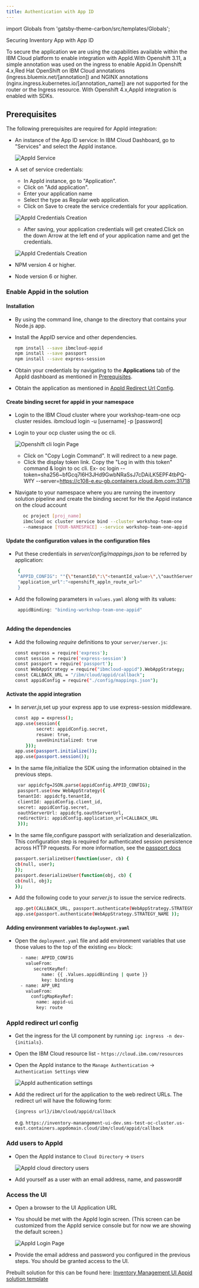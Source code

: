 ```yaml
---
title: Authentication with App ID
---
```


import Globals from 'gatsby-theme-carbon/src/templates/Globals';

<PageDescription>

Securing Inventory App with App ID

</PageDescription>

To secure the application we are using the capabilities available within the IBM Cloud platform to enable integration with AppId.With Openshift 3.11,
a simple annotation was used on the ingress to enable Appid.In Openshift 4.x,Red Hat OpenShift on IBM Cloud annotations (ingress.bluemix.net/[annotation]) 
and NGINX annotations (nginx.ingress.kubernetes.io/[annotation_name]) are not supported for the router or the Ingress resource. With Openshift 4.x,AppId 
integration is enabled with SDKs.

## Prerequisites

The following prerequisites are required for AppId integration:
- An instance of the App ID service:
  In IBM Cloud Dashboard, go to "Services" and select the AppId instance.
  
  ![AppId Service](../images/inventory-appid/AppIdIntegration01.png)

- A set of service credentials:
    - In AppId instance, go to "Application". 
    - Click on "Add application".
    - Enter your application name 
    - Select the type as Regular web application.
    - Click on Save to create the service credentials for your application.
   
    ![AppId Credentials Creation](../images/inventory-appid/AppIdInt02a.png)

    - After saving, your application credentials will get created.Click on the down Arrow at 
    the left end of your application name and get the credentials.
    
    ![AppId Credentials Creation](../images/inventory-appid/AppidInt03.png)
    

- NPM version 4 or higher.
- Node version 6 or higher.


### Enable Appid in the solution

#### Installation
-   By using the command line, change to the directory that contains your Node.js app.
-   Install the AppID service and other dependencies.
    ```bash
    npm install --save ibmcloud-appid
    npm install --save passport
    npm install --save express-session
    ```
-  Obtain your credentials by navigating to the <b>Applications</b> tab of the AppId dashboard as mentioned in [Prerequisites](#prerequisites).

-  Obtain the application as mentioned in [AppId Redirect Url Config](#appid-redirect-url-config).

#### Create binding secret for appid in your namespace
- Login to the IBM Cloud cluster where your workshop-team-one ocp cluster resides.
  ibmcloud login -u [username] -p [password]
- Login to your ocp cluster using the oc cli.

   ![Openshift cli login Page](../images/inventory-appid/ocp-cli-login.png)

    - Click on "Copy Login Command". It will redirect to a new page.
    - Click the display token link. Copy the "Log in with this token" command & login 
      to oc cli.
      Ex- oc login --token=sha256~bfGcq7l6H3JHd9GwbNRaSsJ7cDAiLK5EPF4tbPQ-WfY --server=https://c108-e.eu-gb.containers.cloud.ibm.com:31718

- Navigate to your namespace where you are running the inventory solution pipeline and create the binding secret for He the Appid instance on the cloud account
  ```bash 
     oc project [proj_name]
     ibmcloud oc cluster service bind --cluster workshop-team-one 
     --namespace [YOUR-NAMESPACE] --service workshop-team-one-appid
  ```


#### Update the configuration values in the configuration files
-  Put these credentials in <i>server/config/mappings.json</i> to be referred by application:
   ```bash
    {
    "APPID_CONFIG": ""{\"tenantId\":\"<tenantId_value>\",\"oauthServerUrl\":\"<oauthServer_URL>\",\"clientId\": \"<ClientID_value>\", \"secret\": \"<secret_value>\"}",
    "application_url":"<openshift_appln_route_url>"
    }
    ```

- Add the following parameters in `values.yaml` along with its values:

   ```bash
    appidBinding: "binding-workshop-team-one-appid"
    
    ```
  

#### Adding the dependencies
- Add the following <i>require</i> definitions to your `server/server.js`:

    ```bash
    const express = require('express');
    const session = require('express-session')
    const passport = require('passport');
    const WebAppStrategy = require("ibmcloud-appid").WebAppStrategy;
    const CALLBACK_URL = "/ibm/cloud/appid/callback";
    const appidConfig = require("./config/mappings.json");
    ```

#### Activate the appid integration
- In <i>server.js</i>,set up your express app to use express-session middleware.

    ```bash
    const app = express();
    app.use(session({
            secret: appidConfig.secret,
            resave: true,
            saveUninitialized: true
        }));
    app.use(passport.initialize());
    app.use(passport.session());
    ```

- In the same file,initialize the SDK using the information obtained in the previous steps.
   ```bash
    var appidcfg=JSON.parse(appidConfig.APPID_CONFIG);
    passport.use(new WebAppStrategy({
    tenantId: appidcfg.tenantId,
    clientId: appidConfig.client_id,
    secret: appidConfig.secret,
    oauthServerUrl: appidcfg.oauthServerUrl,
    redirectUri: appidConfig.application_url+CALLBACK_URL
    }));
    ```

-   In the same file,configure passport with serialization and deserialization. This configuration step is required for authenticated session persistence across HTTP requests. For more information, see the [passport docs](http://www.passportjs.org/docs/)
    ```bash
    passport.serializeUser(function(user, cb) {
    cb(null, user);
    });
    passport.deserializeUser(function(obj, cb) {
    cb(null, obj);
    });
    ```

-   Add the following code to your <i>server.js</i> to issue the service redirects.
    ```bash
    app.get(CALLBACK_URL, passport.authenticate(WebAppStrategy.STRATEGY_NAME));
    app.use(passport.authenticate(WebAppStrategy.STRATEGY_NAME ));
    ```    

#### Adding environment variables to `deployment.yaml`
- Open the `deployment.yaml` file and add environment variables that use those values to the top of the existing `env` block:
  ```bash
    - name: APPID_CONFIG
      valueFrom:
         secretKeyRef:
            name: {{ .Values.appidBinding | quote }}
            key: binding
    - name: APP_URI
      valueFrom:
        configMapKeyRef:
          name: appid-ui
          key: route
  ``` 

### AppId redirect url config

- Get the ingress for the UI component by running `igc ingress -n dev-{initials}`.

- Open the IBM Cloud resource list - `https://cloud.ibm.com/resources`

- Open the AppId instance to the `Manage Authentication` -> `Authentication Settings` view

    ![AppId authentication settings](../images/inventory-appid/appid-authentication-settings.png)

- Add the redirect url for the application to the web redirect URLs. The redirect url will have
the following form:

    `{ingress url}/ibm/cloud/appid/callback`
    
    e.g. `https://inventory-manangement-ui-dev.sms-test-oc-cluster.us-east.containers.appdomain.cloud/ibm/cloud/appid/callback`

### Add users to AppId

- Open the AppId instance to `Cloud Directory` -> `Users`

    ![AppId cloud directory users](../images/inventory-appid/appid-cloud-directory-users.png)

- Add yourself as a user with an email address, name, and password#

### Access the UI

- Open a browser to the UI Application URL

- You should be met with the AppId login screen. (This screen can be customized from the AppId service console but for now we are showing the default screen.)

     ![AppId Login Page](../images/inventory-appid/AppidLogin.png)

- Provide the email address and password you configured in the previous steps. You should be granted access to the UI.

Prebuilt solution for this can be found here: [Inventory Management UI Appid solution template](https://github.com/ibm-gsi-ecosystem/inventory-management-ui-soln-advanced.git)
